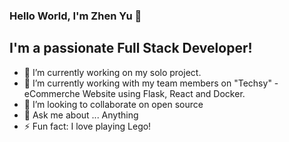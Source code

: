 ### Hello World, I'm Zhen Yu 👋


## I'm a passionate Full Stack Developer!
- 🔭 I’m currently working on my solo project.
- 🌱 I’m currently working with my team members on "Techsy" - eCommerche Website using Flask, React and Docker.
- 👯 I’m looking to collaborate on open source
- 💬 Ask me about ... Anything
- ⚡ Fun fact: I love playing Lego!
